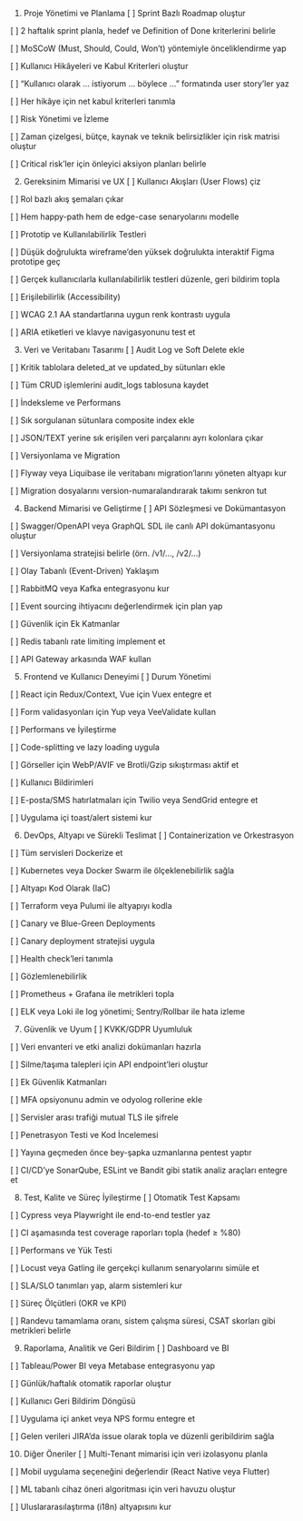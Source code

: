 1. Proje Yönetimi ve Planlama
[ ] Sprint Bazlı Roadmap oluştur

[ ] 2 haftalık sprint planla, hedef ve Definition of Done kriterlerini belirle

[ ] MoSCoW (Must, Should, Could, Won’t) yöntemiyle önceliklendirme yap

[ ] Kullanıcı Hikâyeleri ve Kabul Kriterleri oluştur

[ ] “Kullanıcı olarak … istiyorum … böylece …” formatında user story’ler yaz

[ ] Her hikâye için net kabul kriterleri tanımla

[ ] Risk Yönetimi ve İzleme

[ ] Zaman çizelgesi, bütçe, kaynak ve teknik belirsizlikler için risk matrisi oluştur

[ ] Critical risk’ler için önleyici aksiyon planları belirle

2. Gereksinim Mimarisi ve UX
[ ] Kullanıcı Akışları (User Flows) çiz

[ ] Rol bazlı akış şemaları çıkar

[ ] Hem happy-path hem de edge-case senaryolarını modelle

[ ] Prototip ve Kullanılabilirlik Testleri

[ ] Düşük doğrulukta wireframe’den yüksek doğrulukta interaktif Figma prototipe geç

[ ] Gerçek kullanıcılarla kullanılabilirlik testleri düzenle, geri bildirim topla

[ ] Erişilebilirlik (Accessibility)

[ ] WCAG 2.1 AA standartlarına uygun renk kontrastı uygula

[ ] ARIA etiketleri ve klavye navigasyonunu test et

3. Veri ve Veritabanı Tasarımı
[ ] Audit Log ve Soft Delete ekle

[ ] Kritik tablolara deleted_at ve updated_by sütunları ekle

[ ] Tüm CRUD işlemlerini audit_logs tablosuna kaydet

[ ] İndeksleme ve Performans

[ ] Sık sorgulanan sütunlara composite index ekle

[ ] JSON/TEXT yerine sık erişilen veri parçalarını ayrı kolonlara çıkar

[ ] Versiyonlama ve Migration

[ ] Flyway veya Liquibase ile veritabanı migration’larını yöneten altyapı kur

[ ] Migration dosyalarını version-numaralandırarak takımı senkron tut

4. Backend Mimarisi ve Geliştirme
[ ] API Sözleşmesi ve Dokümantasyon

[ ] Swagger/OpenAPI veya GraphQL SDL ile canlı API dokümantasyonu oluştur

[ ] Versiyonlama stratejisi belirle (örn. /v1/..., /v2/...)

[ ] Olay Tabanlı (Event-Driven) Yaklaşım

[ ] RabbitMQ veya Kafka entegrasyonu kur

[ ] Event sourcing ihtiyacını değerlendirmek için plan yap

[ ] Güvenlik için Ek Katmanlar

[ ] Redis tabanlı rate limiting implement et

[ ] API Gateway arkasında WAF kullan

5. Frontend ve Kullanıcı Deneyimi
[ ] Durum Yönetimi

[ ] React için Redux/Context, Vue için Vuex entegre et

[ ] Form validasyonları için Yup veya VeeValidate kullan

[ ] Performans ve İyileştirme

[ ] Code-splitting ve lazy loading uygula

[ ] Görseller için WebP/AVIF ve Brotli/Gzip sıkıştırması aktif et

[ ] Kullanıcı Bildirimleri

[ ] E-posta/SMS hatırlatmaları için Twilio veya SendGrid entegre et

[ ] Uygulama içi toast/alert sistemi kur

6. DevOps, Altyapı ve Sürekli Teslimat
[ ] Containerization ve Orkestrasyon

[ ] Tüm servisleri Dockerize et

[ ] Kubernetes veya Docker Swarm ile ölçeklenebilirlik sağla

[ ] Altyapı Kod Olarak (IaC)

[ ] Terraform veya Pulumi ile altyapıyı kodla

[ ] Canary ve Blue-Green Deployments

[ ] Canary deployment stratejisi uygula

[ ] Health check’leri tanımla

[ ] Gözlemlenebilirlik

[ ] Prometheus + Grafana ile metrikleri topla

[ ] ELK veya Loki ile log yönetimi; Sentry/Rollbar ile hata izleme

7. Güvenlik ve Uyum
[ ] KVKK/GDPR Uyumluluk

[ ] Veri envanteri ve etki analizi dokümanları hazırla

[ ] Silme/taşıma talepleri için API endpoint’leri oluştur

[ ] Ek Güvenlik Katmanları

[ ] MFA opsiyonunu admin ve odyolog rollerine ekle

[ ] Servisler arası trafiği mutual TLS ile şifrele

[ ] Penetrasyon Testi ve Kod İncelemesi

[ ] Yayına geçmeden önce bey-şapka uzmanlarına pentest yaptır

[ ] CI/CD’ye SonarQube, ESLint ve Bandit gibi statik analiz araçları entegre et

8. Test, Kalite ve Süreç İyileştirme
[ ] Otomatik Test Kapsamı

[ ] Cypress veya Playwright ile end-to-end testler yaz

[ ] CI aşamasında test coverage raporları topla (hedef ≥ %80)

[ ] Performans ve Yük Testi

[ ] Locust veya Gatling ile gerçekçi kullanım senaryolarını simüle et

[ ] SLA/SLO tanımları yap, alarm sistemleri kur

[ ] Süreç Ölçütleri (OKR ve KPI)

[ ] Randevu tamamlama oranı, sistem çalışma süresi, CSAT skorları gibi metrikleri belirle

9. Raporlama, Analitik ve Geri Bildirim
[ ] Dashboard ve BI

[ ] Tableau/Power BI veya Metabase entegrasyonu yap

[ ] Günlük/haftalık otomatik raporlar oluştur

[ ] Kullanıcı Geri Bildirim Döngüsü

[ ] Uygulama içi anket veya NPS formu entegre et

[ ] Gelen verileri JIRA’da issue olarak topla ve düzenli geribildirim sağla

10. Diğer Öneriler
[ ] Multi-Tenant mimarisi için veri izolasyonu planla

[ ] Mobil uygulama seçeneğini değerlendir (React Native veya Flutter)

[ ] ML tabanlı cihaz öneri algoritması için veri havuzu oluştur

[ ] Uluslararasılaştırma (i18n) altyapısını kur